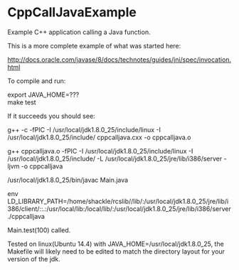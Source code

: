 # CppCallJavaExample
Example C++ application calling a Java function.

This is a more complete example of what was started here:

http://docs.oracle.com/javase/8/docs/technotes/guides/jni/spec/invocation.html

To compile and run:  

export JAVA_HOME=???   
make test

If it succeeds you should see:  

g++ -c -fPIC -I /usr/local/jdk1.8.0_25/include/linux -I /usr/local/jdk1.8.0_25/include/ cppcalljava.cxx -o cppcalljava.o  

g++ cppcalljava.o -fPIC -I /usr/local/jdk1.8.0_25/include/linux -I /usr/local/jdk1.8.0_25/include/ -L /usr/local/jdk1.8.0_25/jre/lib/i386/server -ljvm -o cppcalljava  

/usr/local/jdk1.8.0_25/bin/javac Main.java  

env LD_LIBRARY_PATH=/home/shackle/rcslib//lib/:/usr/local/jdk1.8.0_25/jre/lib/i386/client/::.:/usr/local/lib:/local/lib/:/usr/local/jdk1.8.0_25/jre/lib/i386/server ./cppcalljava  

Main.test(100) called.

Tested on linux(Ubuntu 14.4)  with JAVA_HOME=/usr/local/jdk1.8.0_25, the Makefile will likely need to be edited 
to match the directory layout for your version of the jdk. 

